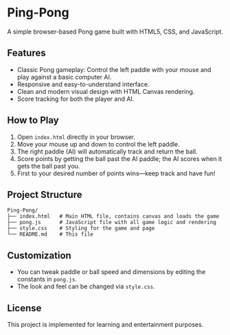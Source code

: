 # Ping-Pong

A simple browser-based Pong game built with HTML5, CSS, and JavaScript.

## Features

- Classic Pong gameplay: Control the left paddle with your mouse and play against a basic computer AI.
- Responsive and easy-to-understand interface.
- Clean and modern visual design with HTML Canvas rendering.
- Score tracking for both the player and AI.

## How to Play

1. Open `index.html` directly in your browser.
2. Move your mouse up and down to control the left paddle.
3. The right paddle (AI) will automatically track and return the ball.
4. Score points by getting the ball past the AI paddle; the AI scores when it gets the ball past you.
5. First to your desired number of points wins—keep track and have fun!

## Project Structure

```
Ping-Pong/
├── index.html   # Main HTML file, contains canvas and loads the game
├── pong.js      # JavaScript file with all game logic and rendering
├── style.css    # Styling for the game and page
└── README.md    # This file
```

## Customization

- You can tweak paddle or ball speed and dimensions by editing the constants in `pong.js`.
- The look and feel can be changed via `style.css`.

## License

This project is implemented for learning and entertainment purposes.
